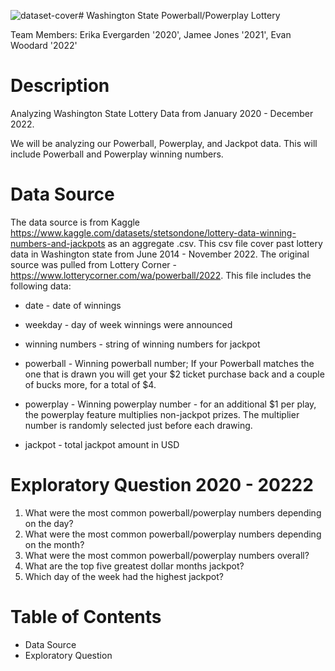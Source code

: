 
![dataset-cover](https://github.com/JLaydeJ/Project_1/assets/134284646/e583b49c-6df9-4bcf-8795-a2c9f5b2953f)# Washington State Powerball/Powerplay Lottery

Team Members: Erika Evergarden '2020', Jamee Jones '2021', Evan Woodard '2022'

# Description
Analyzing Washington State Lottery Data from January 2020 - December 2022. 




 We will be analyzing our Powerball, Powerplay, and Jackpot data. This will include Powerball and Powerplay winning numbers.  

# Data Source
The data source is from Kaggle https://www.kaggle.com/datasets/stetsondone/lottery-data-winning-numbers-and-jackpots as an aggregate .csv. This csv file cover past lottery data in Washington state from June 2014 - November 2022. The original source was pulled from Lottery Corner - https://www.lotterycorner.com/wa/powerball/2022. This file includes the following data: 

- date - date of winnings

- weekday - day of week winnings were announced

- winning numbers - string of winning numbers for jackpot

- powerball - Winning powerball number; If your Powerball matches the one that is drawn you will get your $2 ticket purchase back and a couple of bucks more, for a total of $4.

- powerplay - Winning powerplay number - for an additional $1 per play, the powerplay feature multiplies non-jackpot prizes. The multiplier number is randomly selected just before each drawing.

- jackpot - total jackpot amount in USD

# Exploratory Question 2020 - 20222
1. What were the most common powerball/powerplay numbers depending on the day?
2. What were the most common powerball/powerplay numbers depending on the month?
3. What were the most common powerball/powerplay numbers overall?
4. What are the top five greatest dollar months jackpot?
5. Which day of the week had the highest jackpot? 




# Table of Contents
- Data Source
- Exploratory Question
